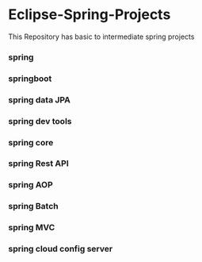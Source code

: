 # Eclipse-Spring-Projects  
This Repository has basic to intermediate spring projects
### spring
### springboot 
### spring data JPA
### spring dev tools
### spring core
### spring Rest API 
### spring AOP
### spring Batch
### spring MVC
### spring cloud config server
 
 
 
